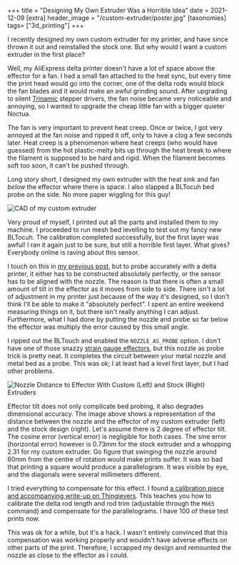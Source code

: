 +++
title = "Designing My Own Extruder Was a Horrible Idea"
date = 2021-12-09
[extra]
header_image = "/custom-extruder/poster.jpg"
[taxonomies]
tags= ["3d_printing"]
+++

I recently designed my own custom extruder for my printer,
and have since thrown it out and reinstalled the stock one.
But why would I want a custom extruder in the first place?

<!-- more -->

Well, my AliExpress delta printer doesn't have a lot of space above the effector
for a fan.
I had a small fan attached to the heat sync, but every time the print head would go into the corner,
one of the delta rods would block the fan blades and it would make an awful grinding sound.
After upgrading to silent [Trinamic](https://www.trinamic.com/products/integrated-circuits/details/tmc2209-la/) stepper drivers,
the fan noise became very noticeable and annoying,
so I wanted to upgrade the cheap little fan with a bigger quieter Noctua.

The fan is very important to prevent heat creep.
Once or twice, I got very annoyed at the fan noise and ripped it off,
only to have a clog a few seconds later.
Heat creep is a phenomenon where heat creeps (who would have guessed)
from the hot plastic-melty bits up through the heat break to where the filament is supposed to be hard and rigid.
When the filament becomes soft too soon, it can't be pushed through.

Long story short, I designed my own extruder
with the heat sink and fan *below* the effector where there is space.
I also slapped a BLTocuh bed probe on the side.
No more paper wiggling for this guy!

![CAD of my custom extruder](/custom-extruder/cad.png)

Very proud of myself,
I printed out all the parts and installed them to my machine.
I proceeded to run mesh bed levelling to test out my fancy new BLTocuh.
The calibration completed successfully, but the first layer was awful!
I ran it again just to be sure, but still a horrible first layer.
What gives? Everybody online is raving about this sensor.

I touch on this in [my previous post](/aluminum-foil-bed-probe),
but to probe accurately with a delta printer,
it either has to be constructed absolutely perfectly,
or the sensor has to be aligned with the nozzle.
The reason is that there is often a small amount of tilt in the effector as it moves from side to side.
There isn't a lot of adjustment in my printer just because of the way it's designed,
so I don't think I'll be able to make it "absolutely perfect".
I spent an entire weekend measuring things on it, but there isn't really anything I can adjust.
Furthermore, what I had done by putting the nozzle and probe so far below the effector was multiply the error caused by this small angle.

I ripped out the BLTouch and enabled the `NOZZLE_AS_PROBE` option.
I don't have one of those snazzy [strain gauge effectors](https://www.duet3d.com/DeltaSmartEffector),
but this nozzle as probe trick is pretty neat.
It completes the circuit between your metal nozzle and metal bed as a probe.
This was ok; I at least had a level first layer, but I had other problems.

![Nozzle Distance to Effector With Custom (Left) and Stock (Right) Extruders](/custom-extruder/dimensions.png)

Effector tilt does not only complicate bed probing,
it also degrades dimensional accuracy.
The image above shows a representation of the distance between the nozzle and the effector
of my custom extruder (left) and the stock design (right).
Let's assume there is 2 degree of effector tilt.
The cosine error (vertical error) is negligible for both cases.
The sine error (horizontal error) however is 0.73mm for the stock extruder
and a whopping 2.31 for my custom extruder.
Go figure that swinging the nozzle around 60mm from the centre of rotation
would make prints suffer.
It was so bad that printing a square would produce a parallelogram.
It was visible by eye, and the diagonals were several millimeters different.

I tried everything to compensate for this effect.
I found [a calibration piece and accompanying write-up on Thingievers](https://www.thingiverse.com/thing:1274733).
This teaches you how to calibrate the delta rod length and rod trim (adjustable through the `M665` command)
and compensate for the parallelograms.
I have 100 of these test prints now.

This was ok for a while, but it's a hack.
I wasn't entirely convinced that this compensation was working properly and wouldn't have adverse effects on other parts of the print.
Therefore, I scrapped my design and remounted the nozzle as close to the effector as I could.
